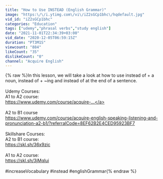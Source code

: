```yaml
---
title: "How to Use INSTEAD (English Grammar)"
image: "https:\/\/i.ytimg.com\/vi\/iZ2sGCp1bhc\/hqdefault.jpg"
vid_id: "iZ2sGCp1bhc"
categories: "Education"
tags: ["udemy","phrasal verbs","study english"]
date: "2021-11-01T22:34:39+03:00"
vid_date: "2020-12-05T06:59:15Z"
duration: "PT3M1S"
viewcount: "884"
likeCount: "35"
dislikeCount: "0"
channel: "Acquire English"
---
```

{% raw %}In this lesson, we will take a look at how to use instead of + a noun, instead of + ~ing and instead of at the end of a sentence.  <br /><br />Udemy Courses:<br />A1 to A2 course:<br /><a rel="nofollow" target="blank" href="https://www.udemy.com/course/acquire-...">https://www.udemy.com/course/acquire-...</a><br /><br />A2 to B1 course<br /><a rel="nofollow" target="blank" href="https://www.udemy.com/course/acquire-english-speaking-listening-and-pronunciation-a2-b1/?referralCode=8EF62B2E4CED95923BF7">https://www.udemy.com/course/acquire-english-speaking-listening-and-pronunciation-a2-b1/?referralCode=8EF62B2E4CED95923BF7</a><br /><br />Skillshare Courses:<br />A2 to B1 course:<br /><a rel="nofollow" target="blank" href="https://skl.sh/36x9zic">https://skl.sh/36x9zic</a><br /><br />A1 to A2 course:<br /><a rel="nofollow" target="blank" href="https://skl.sh/3jMqIui">https://skl.sh/3jMqIui</a><br /><br />#increaseVocabulary #instead #englishGrammar{% endraw %}
